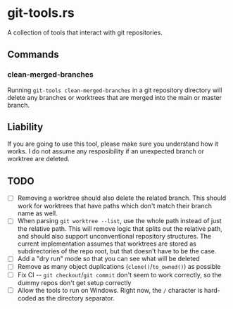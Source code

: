 # git-tools.rs

A collection of tools that interact with git repositories.

## Commands

### clean-merged-branches

Running `git-tools clean-merged-branches` in a git repository directory will delete any branches or worktrees that are
merged into the main or master branch.

## Liability

If you are going to use this tool, please make sure you understand how it works. I do not assume any resposibility if an
unexpected branch or worktree are deleted.

## TODO

- [ ] Removing a worktree should also delete the related branch. This should work for worktrees that have paths which
  don't match their branch name as well.
- [ ] When parsing `git worktree --list`, use the whole path instead of just the relative path. This will remove logic
  that splits out the relative path, and should also support unconventional repository structures. The current
  implementation assumes that worktrees are stored as subdirectories of the repo root, but that doesn't have to be the
  case.
- [ ] Add a "dry run" mode so that you can see what will be deleted
- [ ] Remove as many object duplications (`clone()`/`to_owned()`) as possible
- [ ] Fix CI -- `git checkout`/`git commit` don't seem to work correctly, so the dummy repos don't get setup correctly
- [ ] Allow the tools to run on Windows. Right now, the `/` character is hard-coded as the directory separator.
